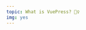```yaml
---
topic: What is VuePress? 🤷‍♀️
img: yes
---
```


<slider-img src="/default-theme.png" alt="A screenshot of the vue-router documentation website using the default VuePress theme." caption="The official vue-router docs website"/>
